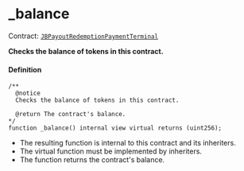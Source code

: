 # _balance

Contract: [`JBPayoutRedemptionPaymentTerminal`](/dev/deprecated/v3/or-payment-terminals/or-abstract/jbpayoutredemptionpaymentterminal/README.md)​‌

**Checks the balance of tokens in this contract.**

#### Definition

```
/**
  @notice
  Checks the balance of tokens in this contract.

  @return The contract's balance.
*/
function _balance() internal view virtual returns (uint256);
```

* The resulting function is internal to this contract and its inheriters.
* The virtual function must be implemented by inheriters.
* The function returns the contract's balance.
